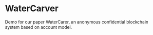 # WaterCarver
Demo for our paper WaterCarer, an anonymous confidential blockchain system based on account model.
